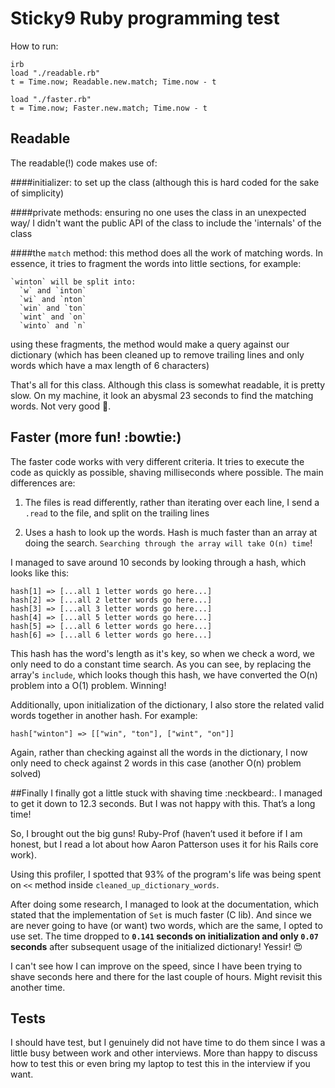 # Sticky9 Ruby programming test

How to run:

    irb
    load "./readable.rb"
    t = Time.now; Readable.new.match; Time.now - t

    load "./faster.rb"
    t = Time.now; Faster.new.match; Time.now - t


## Readable
The readable(!) code makes use of:

####initializer:
  to set up the class (although this is hard coded for the sake of simplicity)

####private methods:
  ensuring no one uses the class in an unexpected way/ I didn't want the public API of the class to include the 'internals' of the class

####the `match` method:
  this method does all the work of matching words. In essence, it tries to fragment the words into little sections, for example:

    `winton` will be split into:
      `w` and `inton`
      `wi` and `nton`
      `win` and `ton`
      `wint` and `on`
      `winto` and `n`

  using these fragments, the method would make a query against our dictionary (which has been cleaned up to remove trailing lines and only words which have a max length of 6 characters)

  That's all for this class.  Although this class is somewhat readable, it is pretty slow.  On my machine, it look an abysmal 23 seconds to find the matching words.  Not very good :shit:.

## Faster (more fun! :bowtie:)
  The faster code works with very different criteria.  It tries to execute the code as quickly as possible, shaving milliseconds where possible. The main differences are:

  1) The files is read differently, rather than iterating over each line, I send a `.read` to the file, and split on the trailing lines

  2) Uses a hash to look up the words.  Hash is much faster than an array at doing the search. `Searching through the array will take O(n) time`!

  I managed to save around 10 seconds by looking through a hash, which looks like this:

    hash[1] => [...all 1 letter words go here...]
    hash[2] => [...all 2 letter words go here...]
    hash[3] => [...all 3 letter words go here...]
    hash[4] => [...all 5 letter words go here...]
    hash[5] => [...all 6 letter words go here...]
    hash[6] => [...all 6 letter words go here...]

  This hash has the word's length as it's key, so when we check a word, we only need to do a constant time search.  As you can see, by replacing the array's `include`, which looks though this hash, we have converted the O(n) problem into a O(1) problem.  Winning!

  Additionally, upon initialization of the dictionary, I also store the related valid words together in another hash.  For example:

    hash["winton"] => [["win", "ton"], ["wint", "on"]]

  Again, rather than checking against all the words in the dictionary, I now only need to check against 2 words in this case (another O(n) problem solved)

##Finally
  I finally got a little stuck with shaving time :neckbeard:.  I managed to get it down to 12.3 seconds.  But I was not happy with this.  That’s a long time!

  So, I brought out the big guns! Ruby-Prof (haven’t used it before if I am honest, but I read a lot about how Aaron Patterson uses it for his Rails core work).

  Using this profiler, I spotted that 93% of the program's life was being spent on `<<` method inside `cleaned_up_dictionary_words`.

  After doing some research, I managed to look at the documentation, which stated that the implementation of `Set` is much faster (C lib).  And since we are never going to have (or want) two words, which are the same, I opted to use set.  The time dropped to **`0.141` seconds on initialization and only `0.07` seconds** after subsequent usage of the initialized dictionary! Yessir! :heart_eyes:

  I can't see how I can improve on the speed, since I have been trying to shave seconds here and there for the last couple of hours.  Might revisit this another time.

## Tests
  I should have test, but I genuinely did not have time to do them since I was a little busy between work and other interviews.  More than happy to discuss how to test this or even bring my laptop to test this in the interview if you want. 
